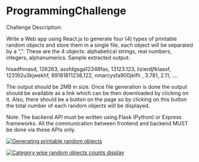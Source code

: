 # ProgrammingChallenge

Challenge Description:

Write a Web app using React.js to generate four (4) types of printable random objects and store them in a single file, each object will be separated by a ",".  These are the 4 objects: alphabetical strings, real numbers, integers, alphanumerics.
Sample extracted output:

hisadfnnasd, 126263, assfdgsga12348fas, 13123.123, 
lizierdjfklaasf, 123192u3kjwekhf, 89181811238,122, 
nmarcysfa900jkifh  , 3.781, 2.11, ....

 The output should be 2MB in size. Once file generation is done the output should be available as a link which can be then downloaded by clicking on it. Also, there should be a button on the page so by clicking on this button the total number of each random objects will be displayed.

Note: The backend API must be written using Flask (Python) or Express frameworks. All the communication between frontend and backend MUST be done via these APIs only.

[![Generating printable random objects](http://img.youtube.com/vi/Vk7DW5Rz3oY/0.jpg)](http://www.youtube.com/watch?v=Vk7DW5Rz3oY "Generating printable random objects")


[![Category wise random objects counts display](http://img.youtube.com/vi/RyBXHEdPs2s/0.jpg)](http://www.youtube.com/watch?v=RyBXHEdPs2s "Category wise random objects counts display")
